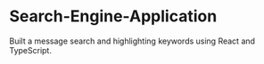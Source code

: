 # Search-Engine-Application
Built a message search and highlighting keywords using React and TypeScript.
